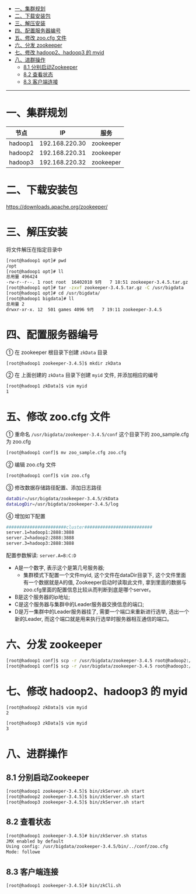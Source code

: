 
* [一、集群规划](#%E4%B8%80%E9%9B%86%E7%BE%A4%E8%A7%84%E5%88%92)
* [二、下载安装包](#%E4%BA%8C%E4%B8%8B%E8%BD%BD%E5%AE%89%E8%A3%85%E5%8C%85)
* [三、解压安装](#%E4%B8%89%E8%A7%A3%E5%8E%8B%E5%AE%89%E8%A3%85)
* [四、配置服务器编号](#%E5%9B%9B%E9%85%8D%E7%BD%AE%E6%9C%8D%E5%8A%A1%E5%99%A8%E7%BC%96%E5%8F%B7)
* [五、修改 zoo\.cfg 文件](#%E4%BA%94%E4%BF%AE%E6%94%B9-zoocfg-%E6%96%87%E4%BB%B6)
* [六、分发 zookeeper](#%E5%85%AD%E5%88%86%E5%8F%91-zookeeper)
* [七、修改 hadoop2、hadoop3 的 myid](#%E4%B8%83%E4%BF%AE%E6%94%B9-hadoop2hadoop3-%E7%9A%84-myid)
* [八、进群操作](#%E5%85%AB%E8%BF%9B%E7%BE%A4%E6%93%8D%E4%BD%9C)
  * [8\.1 分别启动Zookeeper](#81-%E5%88%86%E5%88%AB%E5%90%AF%E5%8A%A8zookeeper)
  * [8\.2 查看状态](#82-%E6%9F%A5%E7%9C%8B%E7%8A%B6%E6%80%81)
  * [8\.3 客户端连接](#83-%E5%AE%A2%E6%88%B7%E7%AB%AF%E8%BF%9E%E6%8E%A5)

---
# 一、集群规划
节点  | IP| 服务 
---- | ---- | ----
hadoop1 | 192.168.220.30 | zookeeper
hadoop2 | 192.168.220.31 | zookeeper
hadoop3 | 192.168.220.32 | zookeeper


# 二、下载安装包
https://downloads.apache.org/zookeeper/


# 三、解压安装
将文件解压在指定目录中 
```bash
[root@hadoop1 opt]# pwd
/opt
[root@hadoop1 opt]# ll
总用量 496424
-rw-r--r--. 1 root root  16402010 9月   7 18:51 zookeeper-3.4.5.tar.gz
[root@hadoop1 opt]# tar -zxvf zookeeper-3.4.5.tar.gz -C /usr/bigdata
[root@hadoop1 opt]# cd /usr/bigdata/
[root@hadoop1 bigdata]# ll
总用量 2
drwxr-xr-x. 12  501 games 4096 9月   7 19:11 zookeeper-3.4.5
```


# 四、配置服务器编号
① 在 zookeeper 根目录下创建 `zkData` 目录
```bash
[root@hadoop1 zookeeper-3.4.5]$ mkdir zkData
```
② 在 上面创建的 `zkData` 目录下创建 `myid` 文件, 并添加相应的编号
```bash
[root@hadoop1 zkData]$ vim myid
1
```



# 五、修改 zoo.cfg 文件
① 重命名 `/usr/bigdata/zookeeper-3.4.5/conf` 这个目录下的 zoo_sample.cfg 为 zoo.cfg
```bash
[root@hadoop1 conf]$ mv zoo_sample.cfg zoo.cfg
```
② 编辑 zoo.cfg 文件
```bash
[root@hadoop1 conf]$ vim zoo.cfg
```
③ 修改数据存储路径配置、添加日志路径
```bash
dataDir=/usr/bigdata/zookeeper-3.4.5/zkData
dataLogDir=/usr/bigdata/zookeeper-3.4.5/log
```
④ 增加如下配置
```bash
#######################cluster##########################
server.1=hadoop1:2888:3888
server.2=hadoop2:2888:3888
server.3=hadoop3:2888:3888
```
配置参数解读: `server.A=B:C:D`

- A是一个数字, 表示这个是第几号服务器;
   - 集群模式下配置一个文件myid, 这个文件在dataDir目录下, 这个文件里面有一个数据就是A的值, Zookeeper启动时读取此文件, 拿到里面的数据与zoo.cfg里面的配置信息比较从而判断到底是哪个server。
- B是这个服务器的ip地址; 
- C是这个服务器与集群中的Leader服务器交换信息的端口; 
- D是万一集群中的Leader服务器挂了, 需要一个端口来重新进行选举, 选出一个新的Leader, 而这个端口就是用来执行选举时服务器相互通信的端口。


# 六、分发 zookeeper
```bash
[root@hadoop1 conf]$ scp -r /usr/bigdata/zookeeper-3.4.5 root@hadoop2://usr/bigdata
[root@hadoop1 conf]$ scp -r /usr/bigdata/zookeeper-3.4.5 root@hadoop3://usr/bigdata
```

# 七、修改 hadoop2、hadoop3 的 myid
```bash
[root@hadoop2 zkData]$ vim myid
2

[root@hadoop3 zkData]$ vim myid
3
```


# 八、进群操作
## 8.1 分别启动Zookeeper
```bash
[root@hadoop1 zookeeper-3.4.5]$ bin/zkServer.sh start
[root@hadoop2 zookeeper-3.4.5]$ bin/zkServer.sh start
[root@hadoop3 zookeeper-3.4.5]$ bin/zkServer.sh start
```

## 8.2 查看状态
```bash
[root@hadoop1 zookeeper-3.4.5]# bin/zkServer.sh status
JMX enabled by default
Using config: /usr/bigdata/zookeeper-3.4.5/bin/../conf/zoo.cfg
Mode: followe
```

## 8.3 客户端连接
```bash
[root@hadoop1 zookeeper-3.4.5]# bin/zkCli.sh
```

